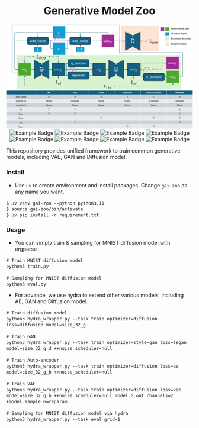 <div align="center">
    <h1 align="center">Generative Model Zoo</h1>
    <img src="image.png" />
    <img src="https://img.shields.io/badge/Pytorch-2.4.1-red.svg" alt="Example Badge">
    <img src="https://img.shields.io/badge/Python-3.11.9-blue.svg" alt="Example Badge">
    <img src="https://img.shields.io/badge/Hydra-1.3.2-purple.svg" alt="Example Badge">
    <img src="https://img.shields.io/badge/Diffusers-0.32.2-yellow.svg" alt="Example Badge">
    <img src="https://img.shields.io/badge/Accelerate-1.0.0-yellow.svg" alt="Example Badge">
    <img src="https://img.shields.io/badge/Datasets-3.0.1-yellow.svg" alt="Example Badge">
    <img src="https://img.shields.io/endpoint?url=https://raw.githubusercontent.com/astral-sh/uv/main/assets/badge/v0.json" alt="Example Badge">
    <img src="https://img.shields.io/endpoint?url=https://raw.githubusercontent.com/astral-sh/ruff/main/assets/badge/v2.json" alt="Example Badge">
</div>

This repository provides unified framework to train common generative models, including VAE, GAN and Diffusion model. 

### Install
* Use `uv` to create environment and install packages. Change `gai-zoo` as any name you want.
```shell
$ uv venv gai-zoo --python python3.11
$ source gai-zoo/bin/activate
$ uv pip install -r requirement.txt
```

### Usage

* You can simply train & sampling for MNIST diffusion model with argparse
```shell
# Train MNIST diffusion model
python3 train.py

# Sampling for MNIST diffusion model
python3 eval.py
```

* For advance, we use hydra to extend other various models, including AE, GAN and Diffusion model.
```shell
# Train diffusion model
python3 hydra_wrapper.py --task train optimizer=diffusion loss=diffusion model=size_32_g

# Train GAN
python3 hydra_wrapper.py --task train optimizer=style-gan loss=lsgan     model=size_32_g_d ++noise_scheduler=null

# Train Auto-encoder
python3 hydra_wrapper.py --task train optimizer=diffusion loss=ae        model=size_32_g_b ++noise_scheduler=null

# Train VAE
python3 hydra_wrapper.py --task train optimizer=diffusion loss=vae       model=size_32_g_b ++noise_scheduler=null model.G.out_channels=2 +model.sample_G=reparam

# Sampling for MNIST diffusion model via hydra
python3 hydra_wrapper.py --task eval grid=1
```